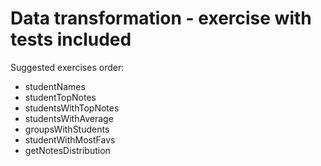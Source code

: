 # Data transformation - exercise with tests included

Suggested exercises order:

- studentNames
- studentTopNotes
- studentsWithTopNotes
- studentsWithAverage
- groupsWithStudents
- studentWithMostFavs
- getNotesDistribution